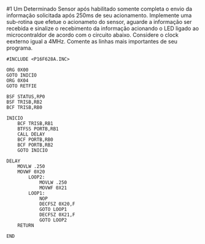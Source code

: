 #1 
Um Determinado Sensor após habilitado somente completa o envio da informação solicitada após 250ms de seu acionamento. Implemente uma sub-rotina que efetue o acionameto do sensor, aguarde a informação ser recebida e sinalize o recebimento da informação acionando o LED ligado ao microcontraldor de acordo com o circuito abaixo. Considere o clock eexterno igual a 4MHz.
Comente as linhas mais importantes de seu programa.
```assembly
#INCLUDE <P16F628A.INC>

ORG 0X00
GOTO INICIO
ORG 0X04
GOTO RETFIE

BSF STATUS,RP0
BSF TRISB,RB2
BCF TRISB,RB0

INICIO
	BCF TRISB,RB1
	BTFSS PORTB,RB1
	CALL DELAY
	BCF PORTB,RB0
	BCF PORTB,RB2
	GOTO INICIO

DELAY
    MOVLW .250
    MOVWF 0X20
        LOOP2:
            MOVLW .250
            MOVWF 0X21
        LOOP1:
            NOP
            DECFSZ 0X20,F
            GOTO LOOP1
            DECFSZ 0X21,F
            GOTO LOOP2
    RETURN
	
END
```
